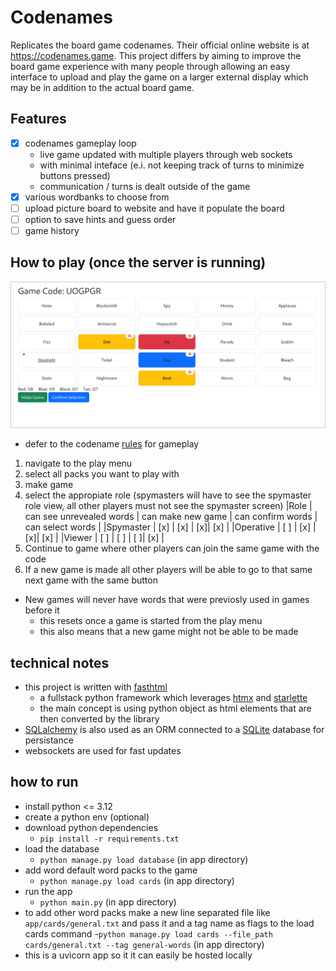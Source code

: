 # Codenames
Replicates the board game codenames. Their official online website is at https://codenames.game. This project differs by
aiming to improve the board game experience with many people through allowing an easy interface to upload and play
the game on a larger external display which may be in addition to the actual board game.

## Features
- [x] codenames gameplay loop
    - live game updated with multiple players through web sockets
    - with minimal inteface (e.i. not keeping track of turns to minimize buttons pressed)
    - communication / turns is dealt outside of the game 
- [x] various wordbanks to choose from
- [ ] upload picture board to website and have it populate the board
- [ ] option to save hints and guess order
- [ ] game history

## How to play (once the server is running)
![Operative](assets/operative.png)
- defer to the codename [rules](https://en.wikipedia.org/wiki/Codenames_(board_game)#Rules) for gameplay
1. navigate to the play menu
2. select all packs you want to play with
3. make game
4. select the appropiate role (spymasters will have to see the spymaster role view, all other players must not see the spymaster screen)
|Role | can see unrevealed words | can make new game | can confirm words | can select words |
|Spymaster | [x] | [x] | [x]| [x] |
|Operative | [ ] | [x] | [x]| [x] |
|Viewer | [ ] | [ ] | [ ]| [x] |
5. Continue to game where other players can join the same game with the code
6. If a new game is made all other players will be able to go to that same next game with the same button
- New games will never have words that were previosly used in games before it
    - this resets once a game is started from the play menu
    - this also means that a new game might not be able to be made


## technical notes
- this project is written with [fasthtml](https://github.com/AnswerDotAI/fasthtmlc)
    - a fullstack python framework which leverages [htmx](https://htmx.org/) and [starlette](https://www.starlette.io/)
    - the main concept is using python object as html elements that are then converted by the library
- [SQLalchemy](https://www.sqlalchemy.org/) is also used as an ORM connected to a [SQLite](https://www.sqlite.org/) database for persistance
- websockets are used for fast updates

## how to run
- install python <= 3.12
- create a python env (optional)
- download python dependencies
    - `pip install -r requirements.txt`
- load the database 
    - `python manage.py load database` (in app directory)
- add word default word packs to the game
    - `python manage.py load cards` (in app directory)
- run the app
    - `python main.py` (in app directory)
- to add other word packs make a new line separated file like `app/cards/general.txt` and pass it and a tag name as flags to the load cards command
    -`python manage.py load cards --file_path cards/general.txt --tag general-words` (in app directory)
- this is a uvicorn app so it it can easily be hosted locally

